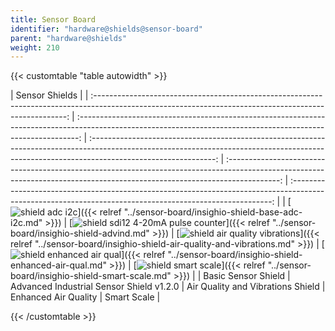 ```yaml
---
title: Sensor Board
identifier: "hardware@shields@sensor-board"
parent: "hardware@shields"
weight: 210
---
```


{{< customtable "table autowidth" >}}

|                                                                     Sensor Shields                                                                      |
| :-----------------------------------------------------------------------------------------------------------------------------------------------------: | :------------------------------------------------------------------------------------------------------------------------------------------------------------: | :-------------------------------------------------------------------------------------------------------------------------------------------------------------------------------------------: | :-------------------------------------------------------------------------------------------------------------------------------------------------------------------------: | :-------------------------------------------------------------------------------------------------------------------------------------------------------: |
| [![shield adc i2c](/images/deviceimages/insighio-shield-base-adc-i2c.png?width=20pc)]({{< relref "../sensor-board/insighio-shield-base-adc-i2c.md" >}}) | [![shield sdi12 4-20mA pulse counter](/images/deviceimages/insighio-shield-advind.png?width=20pc)]({{< relref "../sensor-board/insighio-shield-advind.md" >}}) | [![shield air quality vibrations](/images/deviceimages/insighio-shield-air-quality-vibration.png?width=20pc)]({{< relref "../sensor-board/insighio-shield-air-quality-and-vibrations.md" >}}) | [![shield enhanced air qual](/images/deviceimages/insighio-shield-enhanced-air-qual.png?width=20pc)]({{< relref "../sensor-board/insighio-shield-enhanced-air-qual.md" >}}) | [![shield smart scale](/images/deviceimages/insighio-shield-smart-scale.png?width=20pc)]({{< relref "../sensor-board/insighio-shield-smart-scale.md" >}}) |
|                                                                   Basic Sensor Shield                                                                   |                                                            Advanced Industrial Sensor Shield v1.2.0                                                            |                                                                               Air Quality and Vibrations Shield                                                                               |                                                                            Enhanced Air Quality                                                                             |                                                                        Smart Scale                                                                        |

{{< /customtable >}}
